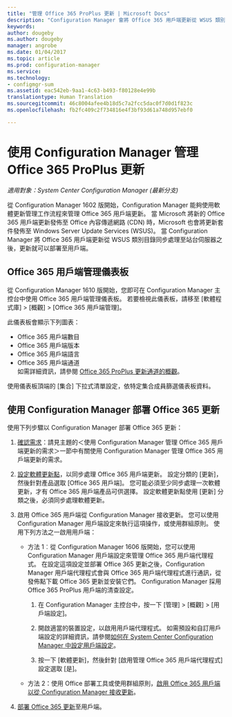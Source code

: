 ```yaml
---
title: "管理 Office 365 ProPlus 更新 | Microsoft Docs"
description: "Configuration Manager 會將 Office 365 用戶端更新從 WSUS 類別目錄同步處理至站台伺服器，讓更新能夠部署至用戶端。"
keywords: 
author: dougeby
ms.author: dougeby
manager: angrobe
ms.date: 01/04/2017
ms.topic: article
ms.prod: configuration-manager
ms.service: 
ms.technology:
- configmgr-sum
ms.assetid: eac542eb-9aa1-4c63-b493-f80128e4e99b
translationtype: Human Translation
ms.sourcegitcommit: 46c8004afee4b18d5c7a2fcc5dac0f7d0d1f823c
ms.openlocfilehash: fb2fc409c2f734816e4f3bf93d61a748d957ebf0

---
```


# <a name="manage-office-365-proplus-updates-with-configuration-manager"></a>使用 Configuration Manager 管理 Office 365 ProPlus 更新

*適用對象：System Center Configuration Manager (最新分支)*

從 Configuration Manager 1602 版開始，Configuration Manager 能夠使用軟體更新管理工作流程來管理 Office 365 用戶端更新。 當 Microsoft 將新的 Office 365 用戶端更新發佈至 Office 內容傳遞網路 (CDN) 時，Microsoft 也會將更新套件發佈至 Windows Server Update Services (WSUS)。 當 Configuration Manager 將 Office 365 用戶端更新從 WSUS 類別目錄同步處理至站台伺服器之後，更新就可以部署至用戶端。

## <a name="office-365-client-management-dashboard"></a>Office 365 用戶端管理儀表板  
從 Configuration Manager 1610 版開始，您即可在 Configuration Manager 主控台中使用 Office 365 用戶端管理儀表板。 若要檢視此儀表板，請移至 [軟體程式庫] > [概觀] > [Office 365 用戶端管理]。

<!--- >[!NOTE]
>In the **What's New** workspace in the Configuration Manager console, the new dashboard is incorrectly named **Office 365 Servicing dashboard**. --->

此儀表板會顯示下列圖表：

- Office 365 用戶端數目
- Office 365 用戶端版本
- Office 365 用戶端語言
- Office 365 用戶端通道     
如需詳細資訊，請參閱 [Office 365 ProPlus 更新通道的概觀](https://technet.microsoft.com/library/mt455210.aspx)。
<!--- - Automatic deployment rules with Office 365 apps (have Office 365 Client selected in the set of available products). --->

<!---You can take the following actions on the dashboard:
- --->

使用儀表板頂端的 [集合] 下拉式清單設定，依特定集合成員篩選儀表板資料。

<!---
 On the upper-right side of the dashboard, click **Office 365 Installer** to start the Office 365 Client Installation Wizard to deploy Office 365 apps to clients. For details, see [Deploy Office 365 apps to clients](#deploy-office-365-apps-to-clients).
- On the middle-right side of the dashboard, click **Create an ADR** to open the Automatic Deployment Rule Wizard to create a new automatic deployment rule (ADR). To create an ADR for Office 365 apps, select **Office 365 Client** when you choose the product. For more information, see [Automatically deploy software updates](/sccm/sum/deploy-use/automatically-deploy-software-updates).
- On the lower-right side of the dashboard, click **Create Client Agent Settings** to open Client Agent settings. For more information, see [About client settings](/sccm/core/clients/deploy/about-client-settings).
--->

## <a name="deploy-office-365-updates-with-configuration-manager"></a>使用 Configuration Manager 部署 Office 365 更新
使用下列步驟以 Configuration Manager 部署 Office 365 更新：

1.  [確認需求](https://technet.microsoft.com/library/mt628083.aspx)：請見主題的＜使用 Configuration Manager 管理 Office 365 用戶端更新的需求＞一節中有關使用 Configuration Manager 管理 Office 365 用戶端更新的需求。  

2.  [設定軟體更新點](../get-started/configure-classifications-and-products.md)，以同步處理 Office 365 用戶端更新。 設定分類的 [更新]，然後針對產品選取 [Office 365 用戶端]。 您可能必須至少同步處理一次軟體更新，才有 Office 365 用戶端產品可供選擇。 設定軟體更新點使用 [更新] 分類之後，必須同步處理軟體更新。  

3.  啟用 Office 365 用戶端從 Configuration Manager 接收更新。 您可以使用 Configuration Manager 用戶端設定來執行這項操作，或使用群組原則。 使用下列方法之一啟用用戶端：  
    - 方法 1︰從 Configuration Manager 1606 版開始，您可以使用 Configuration Manager 用戶端設定來管理 Office 365 用戶端代理程式。 在設定這項設定並部署 Office 365 更新之後，Configuration Manager 用戶端代理程式會與 Office 365 用戶端代理程式進行通訊，從發佈點下載 Office 365 更新並安裝它們。 Configuration Manager 採用 Office 365 ProPlus 用戶端的清查設定。
      1.  在 Configuration Manager 主控台中，按一下 [管理] > [概觀] > [用戶端設定]。  

      2.  開啟適當的裝置設定，以啟用用戶端代理程式。 如需預設和自訂用戶端設定的詳細資訊，請參閱[如何在 System Center Configuration Manager 中設定用戶端設定](../../core/clients/deploy/configure-client-settings.md)。  

      3.  按一下 [軟體更新]，然後針對 [啟用管理 Office 365 用戶端代理程式] 設定選取 [是]。  

    - 方法 2：使用 Office 部署工具或使用群組原則，[啟用 Office 365 用戶端以從 Configuration Manager 接收更新](https://technet.microsoft.com/library/mt628083.aspx#BKMK_EnableClient)。  

4. [部署 Office 365 更新](deploy-software-updates.md)至用戶端。  

<!--  ## Add other languages for Office 365 update downloads
Beginning in Configuration Manager version 1610, you can add support for Configuration Manager to download updates for any languages supported by Office 365 regardless of whether they are supported in Configuration Manager.

### To add support to download updates for additional languages
Use the following procedure on the central administration site, or stand-alone primary site, where the software update point site system role is installed.
1. From a command prompt, type *wbemtest* as an administrative user to open the Windows Management Instrumentation Tester.
2. Click **Connect**, and then type *root\sms\site_<siteCode>*.
3. Click **Query**, and then run the following query:
   *select &#42; from SMS_SCI_Component where componentname ="SMS_WSUS_CONFIGURATION_MANAGER"*
4. Double-click the object with the site code for the central administration site or stand-alone primary site.

5. Browse the properties for View Embedded.
3). Find the SMS_EmbeddedProperty instance with the PropertyName of "AdditionalUpdateLanguagesForO365"
4). Set Value2 to be additional languages, e.g.:  pt-pt,af-za,nn-no, and save
5). Right click to download an O365 update, choose languages from UI
6). Verify that the language packs got downloaded including the UI specified ones plus the SDK specified ones. Admin can check the content package share specified to verify this.
-->

<!-- ## Change the update channel after you enable Office 365 clients to receive updates from Configuration Manager
To change the update channel after you enable Office 365 clients to receive updates from Configuration Manager, you must distribute a registry key value change to Office 365 clients using group policy. Change the **HKEY_LOCAL_MACHINE\SOFTWARE\Microsoft\Office\ClickToRun\Configuration\CDNBaseUrl** registry key to use one of the following values:

- Current Channel:  
  **CDNBaseUrl** = http://officecdn.microsoft.com/pr/492350f6-3a01-4f97-b9c0-c7c6ddf67d60

- Deferred Channel:  
  **CDNBaseUrl** = http://officecdn.microsoft.com/pr/7ffbc6bf-bc32-4f92-8982-f9dd17fd3114

- First Release for Current Channel:  
  **CDNBaseUrl** = http://officecdn.microsoft.com/pr/64256afe-f5d9-4f86-8936-8840a6a4f5be

- First Release for Deferred Channel:  
  **CDNBaseUrl** = http://officecdn.microsoft.com/pr/b8f9b850-328d-4355-9145-c59439a0c4cf
-->

<!--- ## Next steps
Use the Office 365 Client Management dashboard in Configuration Manager to review Office 365 client information and deploy Office 365 apps. For details, see [Manage Office 365 apps](manage-office-365-apps.md). --->



<!--HONumber=Jan17_HO1-->



